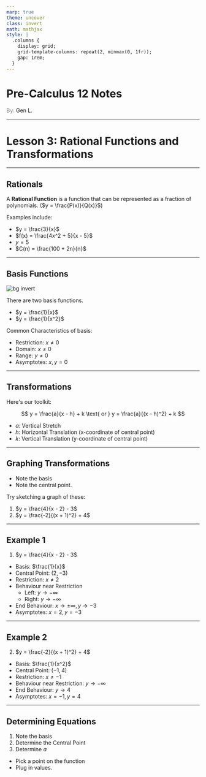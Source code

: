```yaml
---
marp: true
theme: uncover
class: invert
math: mathjax
style: |
  .columns {
    display: grid;
    grid-template-columns: repeat(2, minmax(0, 1fr));
    gap: 1rem;
  }
---
```


# <!--fit--> Pre-Calculus 12 Notes
<span style="color:grey">By:</span> Gen L.

<!--_footer: In partnership with Hyperion University, 2024-->

---

<!--paginate: true-->

# Lesson 3: Rational Functions and Transformations

---

## Rationals

A **Rational Function** is a function that can be represented as a fraction of polynomials. ($y = \frac{P(x)}{Q(x)}$)

Examples include:
* $y = \frac{3}{x}$ 
* $f(x) = \frac{4x^2 + 5}{x - 5}$ 
* $y = 5$ 
* $C(n) = \frac{100 + 2n}{n}$

---

## Basis Functions

![bg invert](https://s3-us-west-2.amazonaws.com/courses-images/wp-content/uploads/sites/896/2016/11/02213907/CNX_Precalc_Figure_03_07_0012.jpg)

There are two basis functions.

* $y = \frac{1}{x}$
* $y = \frac{1}{x^2}$

Common Characteristics of basis:
* Restriction: $x \neq 0$
* Domain: $x \neq 0$
* Range: $y \neq 0$
* Asymptotes: $x, y = 0$

---

## Transformations

Here's our toolkit:

$$
  y = \frac{a}{x - h} + k \text{ or }
  y = \frac{a}{(x - h)^2} + k
$$

* $a$: Vertical Stretch
* $h$: Horizontal Translation (x-coordinate of central point)
* $k$: Vertical Translation (y-coordinate of central point)

---

## Graphing Transformations

* Note the basis
* Note the central point.

Try sketching a graph of these:
1. $y = \frac{4}{x - 2} - 3$
2. $y = \frac{-2}{(x + 1)^2} + 4$

---

## Example 1

1. $y = \frac{4}{x - 2} - 3$

* Basis: $\frac{1}{x}$
* Central Point: $(2, -3)$
* Restriction: $x \neq 2$
* Behaviour near Restriction
  * Left: $y \to -\infty$
  * Right: $y \to -\infty$
* End Behaviour: $x \to \pm \infty, y \to -3$
* Asymptotes: $x = 2, y = -3$

---

## Example 2

2. $y = \frac{-2}{(x + 1)^2} + 4$

* Basis: $\frac{1}{x^2}$
* Central Point: $(-1, 4)$
* Restriction: $x \neq -1$
* Behaviour near Restriction: $y \to -\infty$
* End Behaviour: $y \to 4$
* Asymptotes: $x = -1, y = 4$

---

## Determining Equations

1. Note the basis
2. Determine the Central Point 
3. Determine $a$
  * Pick a point on the function
  * Plug in values.